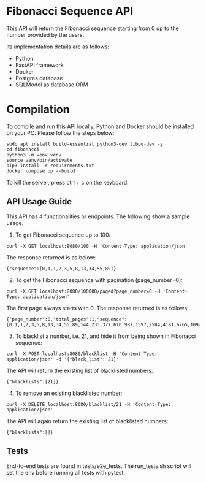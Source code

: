 # Fibonacci Sequence API
This API will return the Fibonacci sequence starting from 0 up to the number provided by the users.

Its implementation details are as follows:

* Python
* FastAPI framework
* Docker
* Postgres database
* SQLModel as database ORM

# Compilation
To compile and run this API locally, Python and Docker should be installed on your PC.
Please follow the steps below:
```console
sudo apt install build-essential python3-dev libpq-dev -y
cd fibonacci
python3 -m venv venv
source venv/bin/activate
pip3 install -r requirements.txt
docker compose up --build
```
To kill the server, press ctrl + c on the keyboard.

## API Usage Guide
This API has 4 functionalities or endpoints. The following show a sample usage.
1. To get Fibonacci sequence up to 100: 
```console
curl -X GET localhost:8080/100 -H 'Content-Type: application/json'
```
The response returned is as below:
```console
{"sequence":[0,1,1,2,3,5,8,13,34,55,89]}
```
2. To get the Fibonacci sequence with pagination (page_number=0):
```console
curl -X GET localhost:8080/100000/paged?page_number=0 -H 'Content-Type: application/json'
```
The first page always starts with 0.
The response returned is as follows:
```console
{"page_number":0,"total_pages":1,"sequence":[0,1,1,2,3,5,8,13,34,55,89,144,233,377,610,987,1597,2584,4181,6765,10946,17711,28657,46368,75025]}
```
3. To blacklist a number, i.e. 21, and hide it from being shown in Fibonacci sequence:
```console
curl -X POST localhost:8080/blacklist -H 'Content-Type: application/json' -d '{"black_list": 21}'
```
The API will return the existing list of blacklisted numbers:
```console
{"blacklists":[21]}
```
4. To remove an existing blacklisted number:
```console
curl -X DELETE localhost:8080/blacklist/21 -H 'Content-Type: application/json'
```
The API will again return the existing list of blacklisted numbers:
```console
{"blacklists":[]}
```

## Tests
End-to-end tests are found in tests/e2e_tests. 
The run_tests.sh script will set the env before running all tests with pytest.
